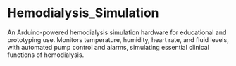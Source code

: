 # Hemodialysis_Simulation
An Arduino-powered hemodialysis simulation hardware for educational and prototyping use. Monitors temperature, humidity, heart rate, and fluid levels, with automated pump control and alarms, simulating essential clinical functions of hemodialysis.
